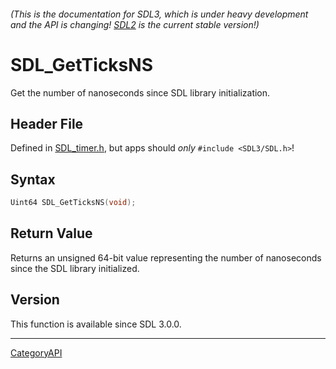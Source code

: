 ###### (This is the documentation for SDL3, which is under heavy development and the API is changing! [SDL2](https://wiki.libsdl.org/SDL2/) is the current stable version!)
# SDL_GetTicksNS

Get the number of nanoseconds since SDL library initialization.

## Header File

Defined in [SDL_timer.h](https://github.com/libsdl-org/SDL/blob/main/include/SDL3/SDL_timer.h), but apps should _only_ `#include <SDL3/SDL.h>`!

## Syntax

```c
Uint64 SDL_GetTicksNS(void);

```

## Return Value

Returns an unsigned 64-bit value representing the number of nanoseconds
since the SDL library initialized.

## Version

This function is available since SDL 3.0.0.

----
[CategoryAPI](CategoryAPI)

